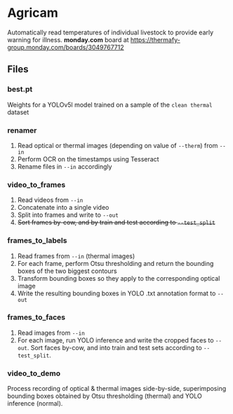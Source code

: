 # Agricam
Automatically read temperatures of individual livestock to provide early warning for illness. **monday.com** board at https://thermafy-group.monday.com/boards/3049767712

## Files

### best.pt
Weights for a YOLOv5l model trained on a sample of the `clean thermal` dataset

### renamer
1. Read optical or thermal images (depending on value of `--therm`) from `--in`
2. Perform OCR on the timestamps using Tesseract
3. Rename files in `--in` accordingly

### video_to_frames
1. Read videos from `--in`
2. Concatenate into a single video
3. Split into frames and write to `--out`
4. ~~Sort frames by-cow, and by train and test according to `--test_split`~~

### frames_to_labels
1. Read frames from `--in` (thermal images)
2. For each frame, perform Otsu thresholding and return the bounding boxes of the two biggest contours
3. Transform bounding boxes so they apply to the corresponding optical image
4. Write the resulting bounding boxes in YOLO .txt annotation format to `--out`

### frames_to_faces
1. Read images from `--in`
2. For each image, run YOLO inference and write the cropped faces to `--out`. Sort faces by-cow, and into train and test sets according to `--test_split`.

### video_to_demo
Process recording of optical & thermal images side-by-side, superimposing bounding boxes obtained by Otsu thresholding (thermal) and YOLO inference (normal).
